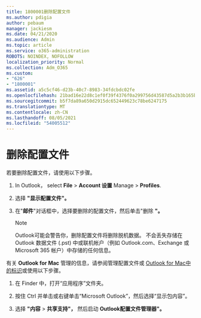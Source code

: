 ```yaml
---
title: 1800001删除配置文件
ms.author: pdigia
author: pebaum
manager: jackiesm
ms.date: 04/21/2020
ms.audience: Admin
ms.topic: article
ms.service: o365-administration
ROBOTS: NOINDEX, NOFOLLOW
localization_priority: Normal
ms.collection: Adm_O365
ms.custom:
- "626"
- "1800001"
ms.assetid: a5c5cf46-d23b-40c7-8983-34fdcbdc02fe
ms.openlocfilehash: 21bad16e22d8c1ef0f39f4376f0a299756d43587d5a2b3b165bc6a90c1fc4e1a
ms.sourcegitcommit: b5f7da89a650d2915dc652449623c78be6247175
ms.translationtype: MT
ms.contentlocale: zh-CN
ms.lasthandoff: 08/05/2021
ms.locfileid: "54005512"
---
```

# <a name="delete-a-profile"></a>删除配置文件

若要删除配置文件，请使用以下步骤。
  
1. In Outlook， select **File** \> **Account 设置** Manage \> **Profiles**.

2. 选择 **"显示配置文件"。**

3. 在"**邮件**"对话框中，选择要删除的配置文件，然后单击"删除 **"。**

    > [!NOTE]
    > Outlook可能会警告你，删除配置文件将删除脱机数据。 不会丢失存储在 Outlook 数据文件 (.pst) 中或联机帐户（例如 Outlook.com、Exchange 或 Microsoft 365 帐户）中存储的任何信息。
  
有关 **Outlook for Mac** 管理的信息，请参阅管理配置文件或 [Outlook for Mac中的标识](https://support.office.com/article/fed2a955-74df-4a24-bef6-78a426958c4c.aspx)或使用以下步骤。
  
1. 在 Finder 中，打开“应用程序”文件夹。

2. 按住 Ctrl 并单击或右键单击“Microsoft Outlook”，然后选择“显示包内容”。

3. 选择 **"内容** \> **共享支持"，** 然后启动 **Outlook配置文件管理器"。**
